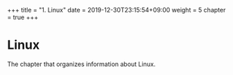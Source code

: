 +++
title = "1. Linux"
date = 2019-12-30T23:15:54+09:00
weight = 5
chapter = true
+++

# Linux

The chapter that organizes information about Linux.
